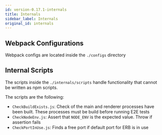 ```yaml
---
id: version-0.17.1-internals
title: Internals
sidebar_label: Internals
original_id: internals
---
```


## Webpack Configurations

Webpack configs are located inside the `./configs` directory

## Internal Scripts

The scripts inside the `./internals/scripts` handle functionality that cannot be written as npm scripts.

The scripts are the following:

* `CheckBuildExists.js`: Check of the main and renderer processes have been built. These processes must be build before running E2E tests
* `CheckNodeEnv.js`: Assert that `NODE_ENV` is the expected value. Throw if assertion fails
* `CheckPortInUse.js`: Finds a free port if default port for ERB is in use
